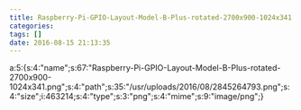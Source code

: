```yaml
---
title: Raspberry-Pi-GPIO-Layout-Model-B-Plus-rotated-2700x900-1024x341.png
categories: 
tags: []
date: 2016-08-15 21:13:35
---
```


a:5:{s:4:"name";s:67:"Raspberry-Pi-GPIO-Layout-Model-B-Plus-rotated-2700x900-1024x341.png";s:4:"path";s:35:"/usr/uploads/2016/08/2845264793.png";s:4:"size";i:463214;s:4:"type";s:3:"png";s:4:"mime";s:9:"image/png";}
